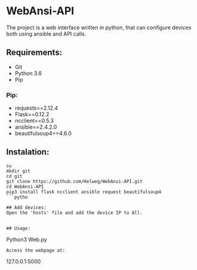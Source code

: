 # WebAnsi-API
The project is a web interface written in python, that can configure devices both using ansible and API calls.

## Requirements:
- Git
- Python 3.6
- Pip
### Pip:
- requests==2.12.4
- Flask==0.12.2
- ncclient==0.5.3
- ansible==2.4.2.0
- beautifulsoup4==4.6.0

## Instalation:
```
su
mkdir git
cd git
git clone https://github.com/Helweg/WebAnsi-API.git
cd WebAnsi-API
pip3 install flask ncclient ansible request beautifulsoup4
```pytho

## Add devices:
Open the 'hosts' file and add the device IP to All.


## Usage:
```
Python3 Web.py
```
Access the webpage at:
```
127.0.0.1:5000
```
